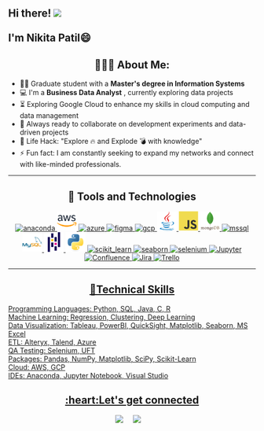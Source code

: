 <!--
**NikitaPPatil/NikitaPPatil** is a ✨ _special_ ✨ repository because its `README.md` (this file) appears on your GitHub profile.

-->

<h2 align="left">
 <abc>
  <br>Hi there! <img src="https://user-images.githubusercontent.com/42378118/110234147-e3259600-7f4e-11eb-95be-0c4047144dea.gif" width="30"><br>
  <br> I'm Nikita Patil😄 <br>
 </abc>
</h2> 

<h2 align="center">👨🏻‍💻 About Me:</h2>

- :woman_student: Graduate student with a **Master's degree in Information Systems**
- :computer: I'm a **Business Data Analyst** , currently exploring data projects
- :hourglass_flowing_sand: Exploring Google Cloud to enhance my skills in cloud computing and 
  data management
- :rocket: Always ready to collaborate on development experiments and data-driven projects
- :dart: Life Hack: "Explore :fire: and Explode :bomb: with knowledge"
- :zap: Fun fact: I am constantly seeking to expand my networks and connect with like-minded professionals.<br>

<hr>

<h2 align="center"> 🔭 Tools and Technologies</h2>
<p align="center">
 <a href="https://www.anaconda.com" target="_blank" rel="noreferrer"> <img src="https://cdn.jsdelivr.net/gh/devicons/devicon@latest/icons/anaconda/anaconda-original.svg"alt="anaconda" width="40" height="40"/> </a> <a href="https://aws.amazon.com" target="_blank" rel="noreferrer"> <img src="https://raw.githubusercontent.com/devicons/devicon/master/icons/amazonwebservices/amazonwebservices-original-wordmark.svg" alt="aws" width="40" height="40"/> </a> <a href="https://azure.microsoft.com/en-in/" target="_blank" rel="noreferrer"> <img src="https://www.vectorlogo.zone/logos/microsoft_azure/microsoft_azure-icon.svg" alt="azure" width="40" height="40"/> </a> </a> <a href="https://www.figma.com/" target="_blank" rel="noreferrer"> <img src="https://www.vectorlogo.zone/logos/figma/figma-icon.svg" alt="figma" width="40" height="40"/> </a> <a href="https://cloud.google.com" target="_blank" rel="noreferrer"> <img src="https://www.vectorlogo.zone/logos/google_cloud/google_cloud-icon.svg" alt="gcp" width="40" height="40"/> </a> <a href="https://www.java.com" target="_blank" rel="noreferrer"> <img src="https://raw.githubusercontent.com/devicons/devicon/master/icons/java/java-original.svg" alt="java" width="40" height="40"/> </a> <a href="https://developer.mozilla.org/en-US/docs/Web/JavaScript" target="_blank" rel="noreferrer"> <img src="https://raw.githubusercontent.com/devicons/devicon/master/icons/javascript/javascript-original.svg" alt="javascript" width="40" height="40"/> </a> <a href="https://www.mongodb.com/" target="_blank" rel="noreferrer"> <img src="https://raw.githubusercontent.com/devicons/devicon/master/icons/mongodb/mongodb-original-wordmark.svg" alt="mongodb" width="40" height="40"/> </a> <a href="https://www.microsoft.com/en-us/sql-server" target="_blank" rel="noreferrer"> <img src="https://www.svgrepo.com/show/303229/microsoft-sql-server-logo.svg" alt="mssql" width="40" height="40"/> </a> <a href="https://www.mysql.com/" target="_blank" rel="noreferrer"> <img src="https://raw.githubusercontent.com/devicons/devicon/master/icons/mysql/mysql-original-wordmark.svg" alt="mysql" width="40" height="40"/> </a> <a href="https://pandas.pydata.org/" target="_blank" rel="noreferrer"> <img src="https://raw.githubusercontent.com/devicons/devicon/2ae2a900d2f041da66e950e4d48052658d850630/icons/pandas/pandas-original.svg" alt="pandas" width="40" height="40"/> </a> <a href="https://www.python.org" target="_blank" rel="noreferrer"> <img src="https://raw.githubusercontent.com/devicons/devicon/master/icons/python/python-original.svg" alt="python" width="40" height="40"/> </a> <a href="https://scikit-learn.org/" target="_blank" rel="noreferrer"> <img src="https://upload.wikimedia.org/wikipedia/commons/0/05/Scikit_learn_logo_small.svg" alt="scikit_learn" width="40" height="40"/> </a> <a href="https://seaborn.pydata.org/" target="_blank" rel="noreferrer"> <img src="https://seaborn.pydata.org/_images/logo-mark-lightbg.svg" alt="seaborn" width="40" height="40"/> </a> <a href="https://www.selenium.dev" target="_blank" rel="noreferrer"> <img src="https://raw.githubusercontent.com/detain/svg-logos/780f25886640cef088af994181646db2f6b1a3f8/svg/selenium-logo.svg" alt="selenium" width="40" height="40"/> </a> <a href="http://jupyter.org" target="_blank" rel="noreferrer">  <img src="https://cdn.jsdelivr.net/gh/devicons/devicon@latest/icons/jupyter/jupyter-original-wordmark.svg" alt="Jupyter" width="40" height="40"/> </a> <a href="https://www.atlassian.com/software/confluence" target="_blank" rel="noreferrer"> <img src="https://cdn.jsdelivr.net/gh/devicons/devicon@latest/icons/confluence/confluence-original.svg"alt="Confluence" width="40" height="40"/> </a> <a href="https://www.atlassian.com/software/jira" target="_blank" rel="noreferrer">  <img src="https://cdn.jsdelivr.net/gh/devicons/devicon@latest/icons/jira/jira-original-wordmark.svg" alt="Jira" width="40" height="40"/>  </a> <a href="https://trello.com/home" target="_blank" rel="noreferrer">      <img src="https://cdn.jsdelivr.net/gh/devicons/devicon@latest/icons/trello/trello-original-wordmark.svg" alt="Trello" width="40" height="40"/> 

<hr>
<h2 align="center"> 🧰Technical Skills</h2>
<p align="center">
  

Programming Languages: Python, SQL, Java, C, R <br>
Machine Learning: Regression, Clustering, Deep Learning <br>
Data Visualization: Tableau, PowerBI, QuickSight, Matplotlib, Seaborn, MS Excel <br>
ETL: Alteryx, Talend, Azure <br>
QA Testing: Selenium, UFT <br>
Packages: Pandas, NumPy, Matplotlib, SciPy, Scikit-Learn <br>
Cloud: AWS, GCP <br>
IDEs: Anaconda, Jupyter Notebook, Visual Studio <br>
</p>


<h2  align="center">:heart:Let's get connected</h2>
<p align="center">
  <a target="_blank"href="https://www.linkedin.com/in/nikita-patil2208/"><img src="https://img.shields.io/badge/linkedin-%230077B5.svg?&style=for-the-badge&logo=linkedin&logoColor=white" /></a>&nbsp;&nbsp;&nbsp;&nbsp;
  <a href="mailto:niki.patil2208@gmail.com?subject=Hello"><img src="https://img.shields.io/badge/gmail-%23D14836.svg?&style=for-the-badge&logo=gmail&logoColor=white" /></a>&nbsp;&nbsp;&nbsp;&nbsp;
</p>

